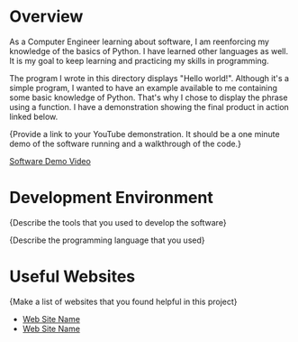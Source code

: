 # Overview

As a Computer Engineer learning about software, I am reenforcing my knowledge of the basics of Python. I have learned other languages as well. It is my goal to keep learning and practicing my skills in programming. 

The program I wrote in this directory displays "Hello world!". Although it's a simple program, I wanted to have an example available to me containing some basic knowledge of Python. That's why I chose to display the phrase using a function. I have a demonstration showing the final product in action linked below. 

{Provide a link to your YouTube demonstration.  It should be a one minute demo of the software running and a walkthrough of the code.}

[Software Demo Video](http://youtube.link.goes.here)

# Development Environment

{Describe the tools that you used to develop the software}

{Describe the programming language that you used}

# Useful Websites

{Make a list of websites that you found helpful in this project}
* [Web Site Name](http://url.link.goes.here)
* [Web Site Name](http://url.link.goes.here)